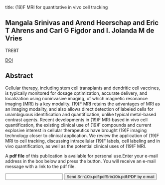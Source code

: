 title: (19)F MRI for quantitative in vivo cell tracking

## Mangala Srinivas and Arend Heerschap and Eric T Ahrens and Carl G Figdor and I. Jolanda M de Vries
TREBT

<a href="https://doi.org/10.1016/j.tibtech.2010.04.002">DOI</a>

## Abstract
Cellular therapy, including stem cell transplants and dendritic cell vaccines, is typically monitored for dosage optimization, accurate delivery, and localization using noninvasive imaging, of which magnetic resonance imaging (MRI) is a key modality. (19)F MRI retains the advantages of MRI as an imaging modality, and also allows direct detection of labeled cells for unambiguous identification and quantification, unlike typical metal-based contrast agents. Recent developments in (19)F MRI-based in vivo cell quantification, the existing clinical use of (19)F compounds and current explosive interest in cellular therapeutics have brought (19)F imaging technology closer to clinical application. We review the application of (19)F MRI to cell tracking, discussing intracellular (19)F labels, cell labeling and in vivo quantification, as well as the potential clinical uses of (19)F MRI.

A <b>pdf file</b> of this publication is available for personal use.Enter your e-mail address in the box below and press the button. You will receive an e-mail message with a link to the pdf file.
<form action="sender.php">  <input type="text" name="email">  <input type="submit" value="Send Srin10b.pdf:pdfSrin10b.pdf:PDF by e-mail"></form>